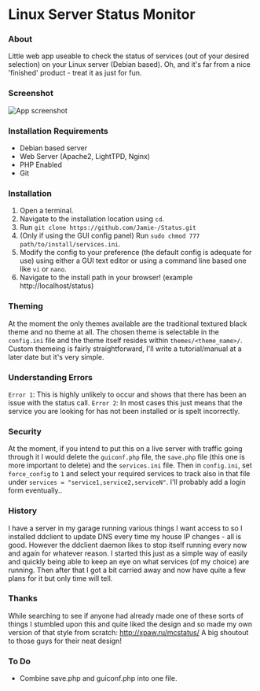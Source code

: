 # Linux Server Status Monitor #

### About ###
Little web app useable to check the status of services (out of your desired selection) on your Linux server (Debian based). Oh, and it's far from a nice 'finished' product - treat it as just for fun.

### Screenshot ###
![App screenshot](http://i.imgur.com/BVzcJO6.png)

### Installation Requirements ###
- Debian based server
- Web Server (Apache2, LightTPD, Nginx)
- PHP Enabled
- Git

### Installation ###
1. Open a terminal.
2. Navigate to the installation location using `cd`.
3. Run `git clone https://github.com/Jamie-/Status.git`
4. (Only if using the GUI config panel) Run `sudo chmod 777 path/to/install/services.ini`.
5. Modify the config to your preference (the default config is adequate for use) using either a GUI text editor or using a command line based one like `vi` or `nano`.
6. Navigate to the install path in your browser\! (example http://localhost/status)

### Theming ###
At the moment the only themes available are the traditional textured black theme and no theme at all. The chosen theme is selectable in the `config.ini` file and the theme itself resides within `themes/<theme_name>/`. Custom themeing is fairly straightforward, I'll write a tutorial/manual at a later date but it's very simple.

### Understanding Errors ###
`Error 1`: This is highly unlikely to occur and shows that there has been an issue with the status call.
`Error 2`: In most cases this just means that the service you are looking for has not been installed or is spelt incorrectly.

### Security ###
At the moment, if you intend to put this on a live server with traffic going through it I would delete the `guiconf.php` file, the `save.php` file (this one is more important to delete) and the `services.ini` file. Then in `config.ini`, set `force_config` to `1` and select your required services to track also in that file under `services = "service1,service2,serviceN"`. I'll probably add a login form eventually..

### History ###
I have a server in my garage running various things I want access to so I installed ddclient to update DNS every time my house IP changes - all is good. However the ddclient daemon likes to stop itself running every now and again for whatever reason. I started this just as a simple way of easily and quickly being able to keep an eye on what services (of my choice) are running. Then after that I got a bit carried away and now have quite a few plans for it but only time will tell.

### Thanks ###
While searching to see if anyone had already made one of these sorts of things I stumbled upon this and quite liked the design and so made my own version of that style from scratch: http://xpaw.ru/mcstatus/
A big shoutout to those guys for their neat design\!

### To Do ###
- Combine save.php and guiconf.php into one file.
